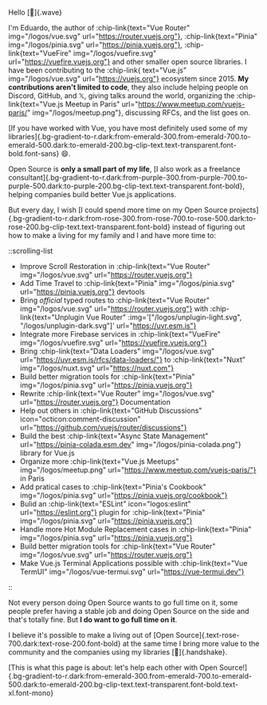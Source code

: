 Hello [👋]{.wave}

I'm Eduardo, the author of :chip-link{text="Vue Router" img="/logos/vue.svg" url="https://router.vuejs.org"}, :chip-link{text="Pinia" img="/logos/pinia.svg" url="https://pinia.vuejs.org"}, :chip-link{text="VueFire" img="/logos/vuefire.svg" url="https://vuefire.vuejs.org"} and other smaller open source libraries.
I have been contributing to the :chip-link{ text="Vue.js" img="/logos/vue.svg" url="https://vuejs.org"} ecosystem since 2015. **My contributions aren't limited to code**, they also include helping people on Discord, GitHub, and 𝕏, giving talks around the world, organizing the :chip-link{text="Vue.js Meetup in Paris" url="https://www.meetup.com/vuejs-paris/" img="/logos/meetup.png"}, discussing RFCs, and the list goes on.

[If you have worked with Vue, you have most definitely used some of my libraries]{.bg-gradient-to-r.dark:from-emerald-300.from-emerald-700.to-emerald-500.dark:to-emerald-200.bg-clip-text.text-transparent.font-bold.font-sans} 😄.

Open Source is **only a small part of my life**, [I also work as a freelance consultant]{.bg-gradient-to-r.dark:from-purple-300.from-purple-700.to-purple-500.dark:to-purple-200.bg-clip-text.text-transparent.font-bold}, helping companies build better Vue.js applications.

But every day, I wish [I could spend more time on my Open Source projects]{.bg-gradient-to-r.dark:from-rose-300.from-rose-700.to-rose-500.dark:to-rose-200.bg-clip-text.text-transparent.font-bold} instead of figuring out how to make a living for my family and I and have more time to:

::scrolling-list

- Improve Scroll Restoration in :chip-link{text="Vue Router" img="/logos/vue.svg" url="https://router.vuejs.org"}
- Add Time Travel to :chip-link{text="Pinia" img="/logos/pinia.svg" url="https://pinia.vuejs.org"} devtools
- Bring _official_ typed routes to :chip-link{text="Vue Router" img="/logos/vue.svg" url="https://router.vuejs.org"} with :chip-link{text="Unplugin Vue Router" :img='["/logos/unplugin-light.svg", "/logos/unplugin-dark.svg"]' url="https://uvr.esm.is"}
- Integrate more Firebase services in :chip-link{text="VueFire" img="/logos/vuefire.svg" url="https://vuefire.vuejs.org"}
- Bring :chip-link{text="Data Loaders" img="/logos/vue.svg" url="https://uvr.esm.is/rfcs/data-loaders/"} to :chip-link{text="Nuxt" img="/logos/nuxt.svg" url="https://nuxt.com"}
- Build better migration tools for :chip-link{text="Pinia" img="/logos/pinia.svg" url="https://pinia.vuejs.org"}
- Rewrite :chip-link{text="Vue Router" img="/logos/vue.svg" url="https://router.vuejs.org"} Documentation
- Help out others in :chip-link{text="GitHub Discussions" icon="octicon:comment-discussion" url="https://github.com/vuejs/router/discussions"}
- Build the best :chip-link{text="Async State Management" url="https://pinia-colada.esm.dev" img="/logos/pinia-colada.png"} library for Vue.js
- Organize more :chip-link{text="Vue.js Meetups" img="/logos/meetup.png" url="https://www.meetup.com/vuejs-paris/"} in Paris
- Add pratical cases to :chip-link{text="Pinia's Cookbook" img="/logos/pinia.svg" url="https://pinia.vuejs.org/cookbook"}
- Bulid an :chip-link{text="ESLint" icon="logos:eslint" url="https://eslint.org"} plugin for :chip-link{text="Pinia" img="/logos/pinia.svg" url="https://pinia.vuejs.org"}
- Handle more Hot Module Replacement cases in :chip-link{text="Pinia" img="/logos/pinia.svg" url="https://pinia.vuejs.org"}
- Build better migration tools for :chip-link{text="Vue Router" img="/logos/vue.svg" url="https://router.vuejs.org"}
- Make Vue.js Terminal Applications possible with :chip-link{text="Vue TermUI" img="/logos/vue-termui.svg" url="https://vue-termui.dev"}

::

Not every person doing Open Source wants to go full time on it, some people prefer having a stable job and doing Open Source on the side and that's totally fine. But **I do want to go full time on it**.

I believe it's possible to make a living out of [Open Source]{.text-rose-700.dark:text-rose-200.font-bold} at the same time I bring more value to the community and the companies using my libraries [🤝]{.handshake}.

[This is what this page is about: let's help each other with Open Source!]{.bg-gradient-to-r.dark:from-emerald-300.from-emerald-700.to-emerald-500.dark:to-emerald-200.bg-clip-text.text-transparent.font-bold.text-xl.font-mono}
